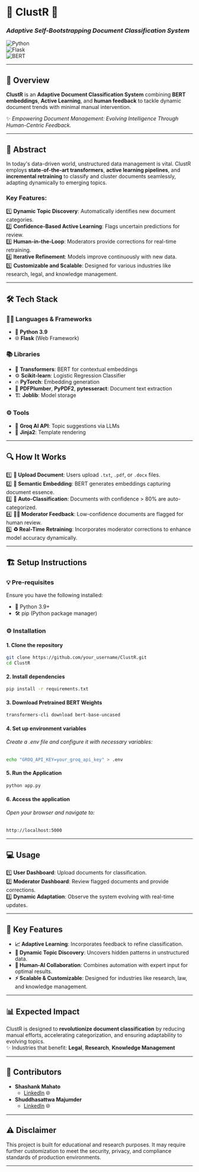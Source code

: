 # 🌟 **ClustR** 🌟
### *Adaptive Self-Bootstrapping Document Classification System*  

![Python](https://img.shields.io/badge/-Python_3.9-blue?style=for-the-badge&logo=python&logoColor=white)  
![Flask](https://img.shields.io/badge/-Flask_2.0.1-green?style=for-the-badge&logo=flask&logoColor=white)  
![BERT](https://img.shields.io/badge/-BERT-orange?style=for-the-badge)  

---

## 🚀 **Overview**  

**ClustR** is an **Adaptive Document Classification System** combining **BERT embeddings**, **Active Learning**, and **human feedback** to tackle dynamic document trends with minimal manual intervention.  

✨ *Empowering Document Management: Evolving Intelligence Through Human-Centric Feedback.*  

---

## 📜 **Abstract**  

In today's data-driven world, unstructured data management is vital. ClustR employs **state-of-the-art transformers**, **active learning pipelines**, and **incremental retraining** to classify and cluster documents seamlessly, adapting dynamically to emerging topics.  

### **Key Features**:  
1️⃣ **Dynamic Topic Discovery**: Automatically identifies new document categories.  
2️⃣ **Confidence-Based Active Learning**: Flags uncertain predictions for review.  
3️⃣ **Human-in-the-Loop**: Moderators provide corrections for real-time retraining.  
4️⃣ **Iterative Refinement**: Models improve continuously with new data.  
5️⃣ **Customizable and Scalable**: Designed for various industries like research, legal, and knowledge management.  

---

## 🛠 **Tech Stack**  

### **🧑‍💻 Languages & Frameworks**  
- 🐍 **Python 3.9**  
- 🌐 **Flask** (Web Framework)  

### **📚 Libraries**  
- 🤗 **Transformers**: BERT for contextual embeddings  
- ⚙️ **Scikit-learn**: Logistic Regression Classifier  
- 🔥 **PyTorch**: Embedding generation  
- 📄 **PDFPlumber**, **PyPDF2**, **pytesseract**: Document text extraction  
- 🏗 **Joblib**: Model storage  

### **⚙️ Tools**  
- 🧠 **Groq AI API**: Topic suggestions via LLMs  
- 🎨 **Jinja2**: Template rendering  

---

## 🔍 **How It Works**  

1️⃣ **📂 Upload Document**: Users upload `.txt`, `.pdf`, or `.docx` files.  
2️⃣ **🧠 Semantic Embedding**: BERT generates embeddings capturing document essence.  
3️⃣ **🤖 Auto-Classification**: Documents with confidence > 80% are auto-categorized.  
4️⃣ **🧑‍⚖️ Moderator Feedback**: Low-confidence documents are flagged for human review.  
5️⃣ **♻️ Real-Time Retraining**: Incorporates moderator corrections to enhance model accuracy dynamically.  

---

## 🏗 **Setup Instructions**  

### **💡 Pre-requisites**  
Ensure you have the following installed:  
- 🐍 Python 3.9+  
- 🛠 pip (Python package manager)  

### **⚙️ Installation**  


#### 1. Clone the repository
```bash
git clone https://github.com/your_username/ClustR.git
cd ClustR
```
#### 2. Install dependencies
```bash
pip install -r requirements.txt
```
#### 3. Download Pretrained BERT Weights
```bash
transformers-cli download bert-base-uncased
```
#### 4. Set up environment variables
###### Create a .env file and configure it with necessary variables:
```bash
echo "GROQ_API_KEY=your_groq_api_key" > .env
```
#### 5. Run the Application
```bash
python app.py
```
#### 6. Access the application
###### Open your browser and navigate to:
```bash
http://localhost:5000
```
---

## 💻 **Usage**  

1️⃣ **User Dashboard**: Upload documents for classification.  
2️⃣ **Moderator Dashboard**: Review flagged documents and provide corrections.  
3️⃣ **Dynamic Adaptation**: Observe the system evolving with real-time updates.  

---

## 🌟 **Key Features**  

- **📈 Adaptive Learning**: Incorporates feedback to refine classification.  
- **📂 Dynamic Topic Discovery**: Uncovers hidden patterns in unstructured data.  
- **💬 Human-AI Collaboration**: Combines automation with expert input for optimal results.  
- **⚡ Scalable & Customizable**: Designed for industries like research, law, and knowledge management.  

---

## 📊 **Expected Impact**  

ClustR is designed to **revolutionize document classification** by reducing manual efforts, accelerating categorization, and ensuring adaptability to evolving topics.  
✨ Industries that benefit: **Legal**, **Research**, **Knowledge Management**  

---

   ## 👥 Contributors
   - **Shashank Mahato**
     - [LinkedIn](https://www.linkedin.com/in/shashank-mahato/) 🌐
   - **Shuddhasattwa Majumder**
     - [LinkedIn](https://www.linkedin.com/in/shuddhasattwa-majumder/) 🌐

---

## ⚠️ **Disclaimer**  

This project is built for educational and research purposes. It may require further customization to meet the security, privacy, and compliance standards of production environments.  

---
